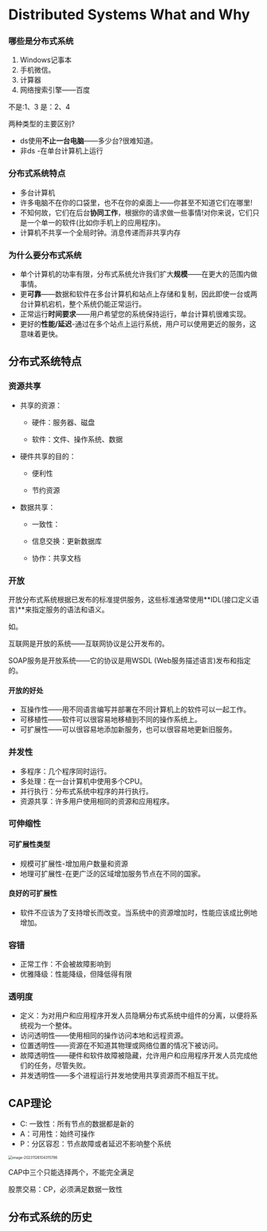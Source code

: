 # Distributed Systems What and Why

### 哪些是分布式系统

1. Windows记事本 
2. 手机微信。
3. 计算器
4. 网络搜索引擎——百度

不是:1、3
是：2、4

两种类型的主要区别?

- ds使用**不止一台电脑**——多少台?很难知道。
- 非ds -在单台计算机上运行

### 分布式系统特点

- 多台计算机
- 许多电脑不在你的口袋里，也不在你的桌面上——你甚至不知道它们在哪里!
- 不知何故，它们在后台**协同工作**，根据你的请求做一些事情!对你来说，它们只是一个单一的软件(比如你手机上的应用程序)。
- 计算机不共享一个全局时钟。消息传递而非共享内存

### 为什么要分布式系统

- 单个计算机的功率有限，分布式系统允许我们扩大**规模**——在更大的范围内做事情。
- 更**可靠**——数据和软件在多台计算机和站点上存储和复制，因此即使一台或两台计算机宕机，整个系统仍能正常运行。
- 正常运行**时间要求**——用户希望您的系统保持运行，单台计算机很难实现。
- 更好的**性能/延迟**-通过在多个站点上运行系统，用户可以使用更近的服务，这意味着更快。

## 分布式系统特点

### 资源共享

- 共享的资源：

  - 硬件：服务器、磁盘

  - 软件：文件、操作系统、数据

- 硬件共享的目的：

  - 便利性

  - 节约资源

- 数据共享：

  - 一致性：

  - 信息交换：更新数据库

  - 协作：共享文档

### 开放

开放分布式系统根据已发布的标准提供服务，这些标准通常使用**IDL(接口定义语言)**来指定服务的语法和语义。

如。

互联网是开放的系统——互联网协议是公开发布的。

SOAP服务是开放系统——它的协议是用WSDL (Web服务描述语言)发布和指定的。



#### 开放的好处

- 互操作性——用不同语言编写并部署在不同计算机上的软件可以一起工作。
- 可移植性——软件可以很容易地移植到不同的操作系统上。
- 可扩展性——可以很容易地添加新服务，也可以很容易地更新旧服务。





### 并发性

- 多程序：几个程序同时运行。
- 多处理：在一台计算机中使用多个CPU。
- 并行执行：分布式系统中程序的并行执行。
- 资源共享：许多用户使用相同的资源和应用程序。

### 可伸缩性

#### 可扩展性类型

- 规模可扩展性-增加用户数量和资源
- 地理可扩展性-在更广泛的区域增加服务节点在不同的国家。


#### 良好的可扩展性

- 软件不应该为了支持增长而改变。当系统中的资源增加时，性能应该成比例地增加。

### 容错

- 正常工作：不会被故障影响到
- 优雅降级：性能降级，但降低得有限

### 透明度

- 定义：为对用户和应用程序开发人员隐瞒分布式系统中组件的分离，以便将系统视为一个整体。
- 访问透明性——使用相同的操作访问本地和远程资源。
- 位置透明性——资源在不知道其物理或网络位置的情况下被访问。
- 故障透明性——硬件和软件故障被隐藏，允许用户和应用程序开发人员完成他们的任务，尽管失败。
- 并发透明性——多个进程运行并发地使用共享资源而不相互干扰。

## CAP理论

- C: 一致性：所有节点的数据都是新的
- A：可用性：始终可操作
- P：分区容忍：节点故障或者延迟不影响整个系统

<img src="https://pic-1257412153.cos.ap-nanjing.myqcloud.com/images/2023/11/26/image-20231126104315786-f47379.png" alt="image-20231126104315786" style="zoom:50%;" />

CAP中三个只能选择两个，不能完全满足



股票交易：CP，必须满足数据一致性



## 分布式系统的历史


